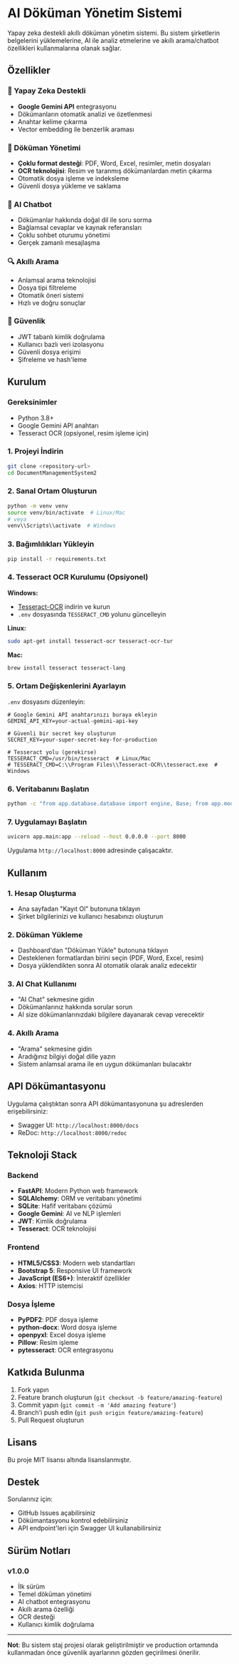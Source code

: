 # AI Döküman Yönetim Sistemi

Yapay zeka destekli akıllı döküman yönetim sistemi. Bu sistem şirketlerin belgelerini yüklemelerine, AI ile analiz etmelerine ve akıllı arama/chatbot özellikleri kullanmalarına olanak sağlar.

## Özellikler

### 🤖 Yapay Zeka Destekli
- **Google Gemini API** entegrasyonu
- Dökümanların otomatik analizi ve özetlenmesi
- Anahtar kelime çıkarma
- Vector embedding ile benzerlik araması

### 📄 Döküman Yönetimi
- **Çoklu format desteği**: PDF, Word, Excel, resimler, metin dosyaları
- **OCR teknolojisi**: Resim ve taranmış dökümanlardan metin çıkarma
- Otomatik dosya işleme ve indeksleme
- Güvenli dosya yükleme ve saklama

### 💬 AI Chatbot
- Dökümanlar hakkında doğal dil ile soru sorma
- Bağlamsal cevaplar ve kaynak referansları
- Çoklu sohbet oturumu yönetimi
- Gerçek zamanlı mesajlaşma

### 🔍 Akıllı Arama
- Anlamsal arama teknolojisi
- Dosya tipi filtreleme
- Otomatik öneri sistemi
- Hızlı ve doğru sonuçlar

### 🔐 Güvenlik
- JWT tabanlı kimlik doğrulama
- Kullanıcı bazlı veri izolasyonu
- Güvenli dosya erişimi
- Şifreleme ve hash'leme

## Kurulum

### Gereksinimler
- Python 3.8+
- Google Gemini API anahtarı
- Tesseract OCR (opsiyonel, resim işleme için)

### 1. Projeyi İndirin
```bash
git clone <repository-url>
cd DocumentManagementSystem2
```

### 2. Sanal Ortam Oluşturun
```bash
python -m venv venv
source venv/bin/activate  # Linux/Mac
# veya
venv\\Scripts\\activate  # Windows
```

### 3. Bağımlılıkları Yükleyin
```bash
pip install -r requirements.txt
```

### 4. Tesseract OCR Kurulumu (Opsiyonel)
**Windows:**
- [Tesseract-OCR](https://github.com/UB-Mannheim/tesseract/wiki) indirin ve kurun
- `.env` dosyasında `TESSERACT_CMD` yolunu güncelleyin

**Linux:**
```bash
sudo apt-get install tesseract-ocr tesseract-ocr-tur
```

**Mac:**
```bash
brew install tesseract tesseract-lang
```

### 5. Ortam Değişkenlerini Ayarlayın
`.env` dosyasını düzenleyin:
```env
# Google Gemini API anahtarınızı buraya ekleyin
GEMINI_API_KEY=your-actual-gemini-api-key

# Güvenli bir secret key oluşturun
SECRET_KEY=your-super-secret-key-for-production

# Tesseract yolu (gerekirse)
TESSERACT_CMD=/usr/bin/tesseract  # Linux/Mac
# TESSERACT_CMD=C:\\Program Files\\Tesseract-OCR\\tesseract.exe  # Windows
```

### 6. Veritabanını Başlatın
```bash
python -c "from app.database.database import engine, Base; from app.models import user, document, chat; Base.metadata.create_all(bind=engine)"
```

### 7. Uygulamayı Başlatın
```bash
uvicorn app.main:app --reload --host 0.0.0.0 --port 8000
```

Uygulama `http://localhost:8000` adresinde çalışacaktır.

## Kullanım

### 1. Hesap Oluşturma
- Ana sayfadan "Kayıt Ol" butonuna tıklayın
- Şirket bilgilerinizi ve kullanıcı hesabınızı oluşturun

### 2. Döküman Yükleme
- Dashboard'dan "Döküman Yükle" butonuna tıklayın
- Desteklenen formatlardan birini seçin (PDF, Word, Excel, resim)
- Dosya yüklendikten sonra AI otomatik olarak analiz edecektir

### 3. AI Chat Kullanımı
- "AI Chat" sekmesine gidin
- Dökümanlarınız hakkında sorular sorun
- AI size dökümanlarınızdaki bilgilere dayanarak cevap verecektir

### 4. Akıllı Arama
- "Arama" sekmesine gidin
- Aradığınız bilgiyi doğal dille yazın
- Sistem anlamsal arama ile en uygun dökümanları bulacaktır

## API Dökümantasyonu

Uygulama çalıştıktan sonra API dökümantasyonuna şu adreslerden erişebilirsiniz:
- Swagger UI: `http://localhost:8000/docs`
- ReDoc: `http://localhost:8000/redoc`

## Teknoloji Stack

### Backend
- **FastAPI**: Modern Python web framework
- **SQLAlchemy**: ORM ve veritabanı yönetimi
- **SQLite**: Hafif veritabanı çözümü
- **Google Gemini**: AI ve NLP işlemleri
- **JWT**: Kimlik doğrulama
- **Tesseract**: OCR teknolojisi

### Frontend
- **HTML5/CSS3**: Modern web standartları
- **Bootstrap 5**: Responsive UI framework
- **JavaScript (ES6+)**: İnteraktif özellikler
- **Axios**: HTTP istemcisi

### Dosya İşleme
- **PyPDF2**: PDF dosya işleme
- **python-docx**: Word dosya işleme
- **openpyxl**: Excel dosya işleme
- **Pillow**: Resim işleme
- **pytesseract**: OCR entegrasyonu

## Katkıda Bulunma

1. Fork yapın
2. Feature branch oluşturun (`git checkout -b feature/amazing-feature`)
3. Commit yapın (`git commit -m 'Add amazing feature'`)
4. Branch'i push edin (`git push origin feature/amazing-feature`)
5. Pull Request oluşturun

## Lisans

Bu proje MIT lisansı altında lisanslanmıştır.

## Destek

Sorularınız için:
- GitHub Issues açabilirsiniz
- Dökümantasyonu kontrol edebilirsiniz
- API endpoint'leri için Swagger UI kullanabilirsiniz

## Sürüm Notları

### v1.0.0
- İlk sürüm
- Temel döküman yönetimi
- AI chatbot entegrasyonu
- Akıllı arama özelliği
- OCR desteği
- Kullanıcı kimlik doğrulama

---

**Not**: Bu sistem staj projesi olarak geliştirilmiştir ve production ortamında kullanmadan önce güvenlik ayarlarının gözden geçirilmesi önerilir.
